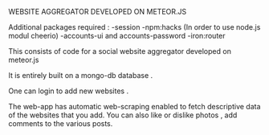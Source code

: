 WEBSITE AGGREGATOR DEVELOPED ON METEOR.JS


Additional packages required :
-session
-npm:hacks
    (In order to use node.js modul cheerio)
-accounts-ui and accounts-password
-iron:router


This consists of code for a social website aggregator developed on meteor.js

It is entirely built on a mongo-db database .

One can login to add new websites .

The web-app has automatic web-scraping enabled to fetch descriptive data of the websites that you add.
You can also like or dislike photos , add comments to the various posts.
